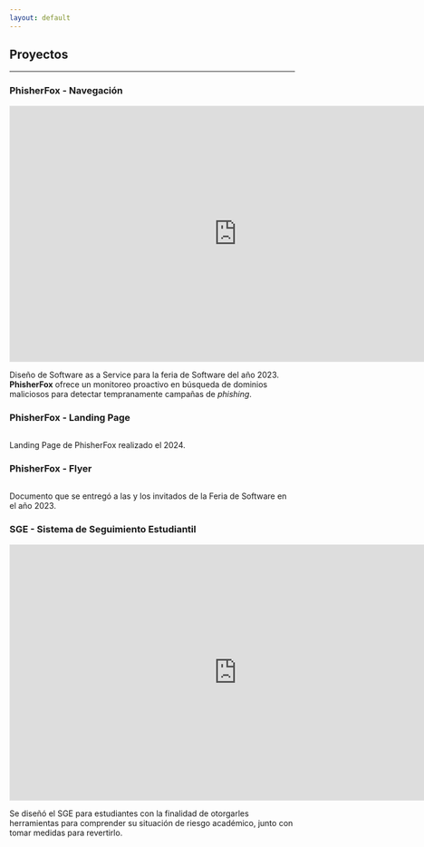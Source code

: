 ```yaml
---
layout: default
---
```


## Proyectos
* * *
### PhisherFox - Navegación
<iframe style="border: 1px solid rgba(0, 0, 0, 0.1);" width="800" height="450" src="https://www.figma.com/embed?embed_host=share&url=https%3A%2F%2Fwww.figma.com%2Fproto%2FiDP0qFmcJ0BFJAYZCztT9B%2FPhisherFox%3Fnode-id%3D905-1321%26t%3DNP7gAG1TaHR2Belt-1%26scaling%3Dmin-zoom%26content-scaling%3Dfixed%26page-id%3D0%253A1%26starting-point-node-id%3D905%253A1321" allowfullscreen></iframe>

Diseño de Software as a Service para la feria de Software del año 2023. **PhisherFox** ofrece un monitoreo proactivo en búsqueda de dominios maliciosos para detectar tempranamente campañas de _phishing_.

<!-- [Link to another page](./another-page.html). -->

### PhisherFox - Landing Page
<img scr = "image/LandingPage.png">

Landing Page de PhisherFox realizado el 2024.

### PhisherFox - Flyer
<img scr = "image/Flyer.png">

Documento que se entregó a las y los invitados de la Feria de Software en el año 2023.

### SGE - Sistema de Seguimiento Estudiantil

<iframe style="border: 1px solid rgba(0, 0, 0, 0.1);" width="800" height="450" src="https://www.figma.com/embed?embed_host=share&url=https%3A%2F%2Fwww.figma.com%2Fproto%2F1wQx9dnKT0af09xHMhGQJy%2FPrototipo-DCU%3Fnode-id%3D2253-3735%26t%3D4oqyD6hJ1lUm9ZE7-1%26scaling%3Dmin-zoom%26content-scaling%3Dfixed%26page-id%3D194%253A1561%26starting-point-node-id%3D2221%253A2026" allowfullscreen></iframe>

Se diseñó el SGE para estudiantes con la finalidad de otorgarles herramientas para comprender su situación de riesgo académico, junto con tomar medidas para revertirlo.